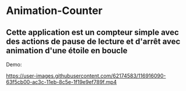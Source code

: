 # Animation-Counter

<h2>Cette application est un compteur simple avec des actions de pause de lecture et d'arrêt avec animation d'une étoile en boucle</h2>

Demo:

https://user-images.githubusercontent.com/62174583/116916090-63f5cb00-ac3c-11eb-8c5e-1f19e9ef789f.mp4

